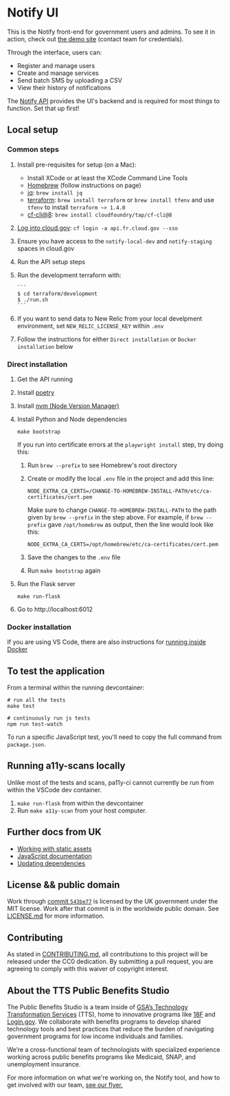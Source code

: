 # Notify UI

This is the Notify front-end for government users and admins. To see it in action, check out [the demo site](https://notify-demo.app.cloud.gov) (contact team for credentials).

Through the interface, users can:

- Register and manage users
- Create and manage services
- Send batch SMS by uploading a CSV
- View their history of notifications

The [Notify API](https://github.com/GSA/notifications-api) provides the UI's backend and is required for most things to function. Set that up first!

## Local setup

### Common steps

1.  Install pre-requisites for setup (on a Mac):
    - Install XCode or at least the XCode Command Line Tools
    - [Homebrew](https://brew.sh/) (follow instructions on page)
    - [jq](https://stedolan.github.io/jq/): `brew install jq`
    - [terraform](https://www.terraform.io/): `brew install terraform` or `brew install tfenv` and use `tfenv` to install `terraform ~> 1.4.0`
    - [cf-cli@8](https://docs.cloudfoundry.org/cf-cli/install-go-cli.html): `brew install cloudfoundry/tap/cf-cli@8`
1.  [Log into cloud.gov](https://cloud.gov/docs/getting-started/setup/#set-up-the-command-line): `cf login -a api.fr.cloud.gov --sso`
1.  Ensure you have access to the `notify-local-dev` and `notify-staging` spaces in cloud.gov
1.  Run the API setup steps
1.  Run the development terraform with:

        ```
        $ cd terraform/development
        $ ./run.sh
        ```

1.  If you want to send data to New Relic from your local develpment environment, set `NEW_RELIC_LICENSE_KEY` within `.env`
1.  Follow the instructions for either `Direct installation` or `Docker installation` below

### Direct installation

1. Get the API running

1. Install [poetry](https://python-poetry.org/docs/#installation)

1. Install [nvm (Node Version Manager)](https://github.com/nvm-sh/nvm#installing-and-updating)

1. Install Python and Node dependencies

   `make bootstrap`

   If you run into certificate errors at the `playwright install` step, try doing this:

   1. Run `brew --prefix` to see Homebrew's root directory

   1. Create or modify the local `.env` file in the project and add this line:

      `NODE_EXTRA_CA_CERTS=/CHANGE-TO-HOMEBREW-INSTALL-PATH/etc/ca-certificates/cert.pem`

      Make sure to change `CHANGE-TO-HOMEBREW-INSTALL-PATH` to the path given by `brew --prefix` in the step above.
      For example, if `brew --prefix` gave `/opt/homebrew` as output, then the line would look like this:

      `NODE_EXTRA_CA_CERTS=/opt/homebrew/etc/ca-certificates/cert.pem`

   1. Save the changes to the `.env` file

   1. Run `make bootstrap` again

1. Run the Flask server

   `make run-flask`

1. Go to http://localhost:6012

### Docker installation

If you are using VS Code, there are also instructions for [running inside Docker](./docs/docker-remote-containers.md)

## To test the application

From a terminal within the running devcontainer:

```
# run all the tests
make test

# continuously run js tests
npm run test-watch
```

To run a specific JavaScript test, you'll need to copy the full command from `package.json`.

## Running a11y-scans locally

Unlike most of the tests and scans, pa11y-ci cannot currently be run from within the VSCode dev container.

1. `make run-flask` from within the devcontainer
2. Run `make a11y-scan` from your host computer.

## Further docs from UK

- [Working with static assets](docs/static-assets.md)
- [JavaScript documentation](https://github.com/alphagov/notifications-manuals/wiki/JavaScript-Documentation)
- [Updating dependencies](https://github.com/alphagov/notifications-manuals/wiki/Dependencies)

## License && public domain

Work through [commit `543be77`](https://github.com/GSA/notifications-admin/commit/543be77776b64fddb6ba70fbb015ecd81a372478) is licensed by the UK government under the MIT license. Work after that commit is in the worldwide public domain. See [LICENSE.md](./LICENSE.md) for more information.

## Contributing

As stated in [CONTRIBUTING.md](CONTRIBUTING.md), all contributions to this project will be released under the CC0 dedication. By submitting a pull request, you are agreeing to comply with this waiver of copyright interest.

## About the TTS Public Benefits Studio

The Public Benefits Studio is a team inside of [GSA’s Technology Transformation Services](https://www.gsa.gov/about-us/organization/federal-acquisition-service/technology-transformation-services) (TTS), home to innovative programs like [18F](https://18f.gsa.gov/) and [Login.gov](https://login.gov). We collaborate with benefits programs to develop shared technology tools and best practices that reduce the burden of navigating government programs for low income individuals and families.

We’re a cross-functional team of technologists with specialized experience working across public benefits programs like Medicaid, SNAP, and unemployment insurance.

For more information on what we're working on, the Notify tool, and how to get involved with our team, [see our flyer.](https://github.com/GSA/notifications-admin/blob/main/docs/notify-pilot-flyer.md)
